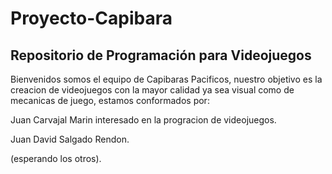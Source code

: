 # Proyecto-Capibara
## Repositorio de Programación para Videojuegos

Bienvenidos somos el equipo de Capibaras Pacificos, nuestro objetivo es la creacion de videojuegos con la mayor calidad ya sea visual como de mecanicas de juego, estamos conformados por:

Juan Carvajal Marin interesado en la progracion de videojuegos.

Juan David Salgado Rendon.

(esperando los otros).

